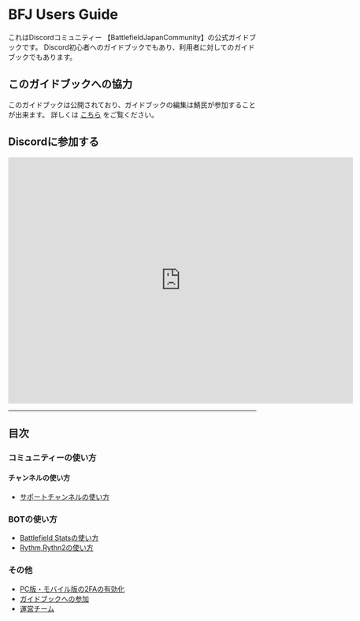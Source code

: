# BFJ Users Guide

これはDiscordコミュニティー 【BattlefieldJapanCommunity】の公式ガイドブックです。
Discord初心者へのガイドブックでもあり、利用者に対してのガイドブックでもあります。

## このガイドブックへの協力
このガイドブックは公開されており、ガイドブックの編集は鯖民が参加することが出来ます。
詳しくは [こちら](/DocumentsAuthor/how-to.md) をご覧ください。

## Discordに参加する
<iframe src="https://discord.com/widget?id=842819762560172103&theme=dark" width="700" height="500" allowtransparency="true" frameborder="0" sandbox="allow-popups allow-popups-to-escape-sandbox allow-same-origin allow-scripts"></iframe>

----

## 目次

### コミュニティーの使い方

#### チャンネルの使い方
- [サポートチャンネルの使い方](./How-to-channel/how-to-support.md)

### BOTの使い方
- [Battlefield Statsの使い方](./how-to-bot/bfs.md)
- [Rythm,Rythn2の使い方](./how-to-bot/rythm.md)

### その他
- [PC版・モバイル版の2FAの有効化](Security/2FA.md)
- [ガイドブックへの参加](DocumentsAuthor/how-to.md)
- [運営チーム](./Other/mod.md)